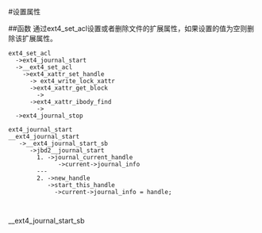 

#设置属性

##函数
通过ext4_set_acl设置或者删除文件的扩展属性，如果设置的值为空则删除该扩展属性。
```
ext4_set_acl
  ->ext4_journal_start
  ->__ext4_set_acl
    ->ext4_xattr_set_handle
      -> ext4_write_lock_xattr
      ->ext4_xattr_get_block
        ->
      ->ext4_xattr_ibody_find
        -> 
  ->ext4_journal_stop
```


```
ext4_journal_start
__ext4_journal_start
   ->__ext4_journal_start_sb
      ->jbd2__journal_start
        1. ->journal_current_handle
              ->current->journal_info
        ---
        2. ->new_handle
           ->start_this_handle
             ->current->journal_info = handle;
   
    
```

__ext4_journal_start_sb